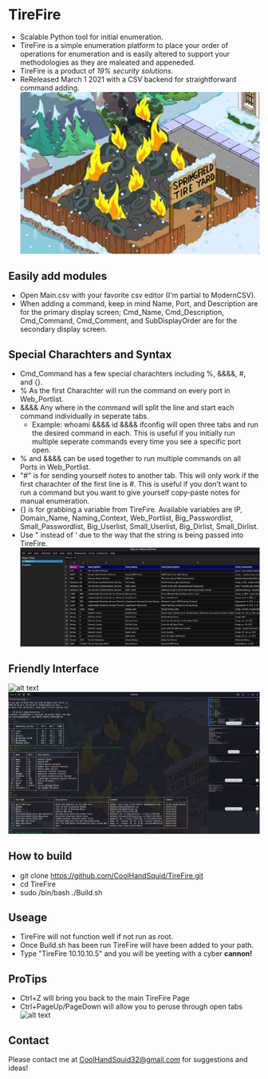 # TireFire
* Scalable Python tool for initial enumeration.
* TireFire is a simple enumeration platform to place your order of operations for enumeration and is easily altered to support your methodologies as they are maleated and appeneded.
* TireFire is a product of *19% security solutions.*
* ReReleased March 1 2021 with a CSV backend for straightforward command adding.
![alt text](https://github.com/CoolHandSquid/TireFire/blob/master/Images/Tire_fire.jpg)
## Easily add modules
- Open Main.csv with your favorite csv editor (I'm partial to ModernCSV).
- When adding a command, keep in mind Name, Port, and Description are for the primary display screen; Cmd_Name, Cmd_Description, Cmd_Command, Cmd_Comment, and SubDisplayOrder are for the secondary display screen.
## Special Charachters and Syntax
- Cmd_Command has a few special charachters including %, &&&&, #, and {}.
- % As the first Charachter will run the command on every port in Web_Portlist.
- &&&& Any where in the command will split the line and start each command individually in seperate tabs.
  - Example: whoami &&&& id &&&& ifconfig will open three tabs and run the desired command in each. This is useful if you initially run multiple seperate commands every time you see a specific port open. 
- % and &&&& can be used together to run multiple commands on all Ports in Web_Portlist.
- "#" is for sending yourself notes to another tab. This will only work if the first charachter of the first line is #. This is useful if you don't want to run a command but you want to give yourself copy-paste notes for manual enumeration.
- {} is for grabbing a variable from TireFire. Available variables are IP, Domain_Name, Naming_Context, Web_Portlist, Big_Passwordlist, Small_Passwordlist, Big_Userlist, Small_Userlist, Big_Dirlist, Small_Dirlist.
- Use " instead of ' due to the way that the string is being passed into TireFire.
![alt text](https://github.com/CoolHandSquid/TireFire/blob/master/Images/1_csv.png)
## Friendly Interface
![alt text](https://github.com/CoolHandSquid/TireFire/blob/master/Images/2_kickoff.png)
![alt text](https://github.com/CoolHandSquid/TireFire/blob/master/Images/3_TireFire.png)
## How to build
- git clone https://github.com/CoolHandSquid/TireFire.git
- cd TireFire
- sudo /bin/bash ./Build.sh 
## Useage
* TireFire will not function well if not run as root.
* Once Build.sh has been run TireFire will have been added to your path. 
* Type "TireFire 10.10.10.5" and you will be yeeting with a cyber **cannon!**
## ProTips
- Ctrl+Z will bring you back to the main TireFire Page
- Ctrl+PageUp/PageDown will allow you to peruse through open tabs
![alt text](https://github.com/CoolHandSquid/TireFire/blob/master/Images/CoolHandSquid.jpg)
## Contact
Please contact me at CoolHandSquid32@gmail.com for suggestions and ideas!













